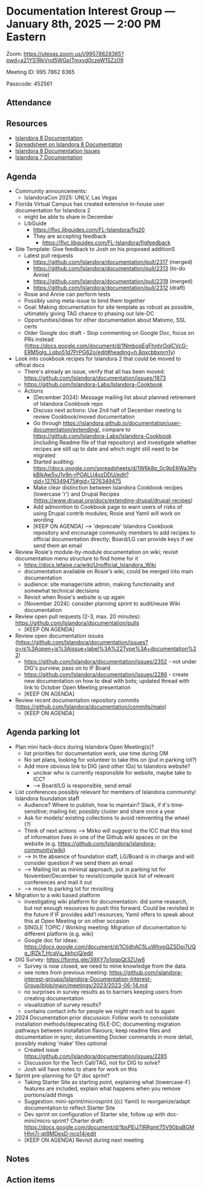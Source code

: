 # Documentation Interest Group — January 8th, 2025 — 2:00 PM Eastern

Zoom: https://utexas.zoom.us/j/99578628365?pwd=a21YS1RkVnd5WGpITmxvd0czeW1SZz09

Meeting ID: 995 7862 8365

Passcode: 452561

## Attendance

## Resources
* [Islandora 8 Documentation](https://islandora.github.io/documentation/)
* [Spreadsheet on Islandora 8 Documentaton](https://docs.google.com/spreadsheets/d/1E-kRw9xE60CKK0qL1-phzeVKjEZu3qBKZ9d3LH1hDEE/edit?usp=sharing)
* [Islandora 8 Documentation Issues](https://github.com/Islandora/documentation/issues?q=is%3Aopen+is%3Aissue+label%3A%22Type%3A+documentation%22)
* [Islandora 7 Documentation](https://wiki.lyrasis.org/display/ISLANDORA/Start)

## Agenda
- Community announcements:
    - IslandoraCon 2025: UNLV, Las Vegas
- Florida Virtual Campus has created extensive in-house user documentation for Islandora 2
    - might be able to share in December
    - LibGuide
        - https://flvc.libguides.com/FL-Islandora/fig20
        - They are accepting feedback
           - https://flvc.libguides.com/FL-Islandora/figfeedback    
- Site Template: Give feedback to Josh on his proposed additionS
    - Latest pull requests
        - https://github.com/Islandora/documentation/pull/2317 (merged)
        - https://github.com/Islandora/documentation/pull/2313 (to-do Annie)
        - https://github.com/Islandora/documentation/pull/2319 (merged)
        - https://github.com/Islandora/documentation/pull/2312 (draft)
    - Rosie and Annie can perform tests
    - Possibly using meta-issue to bind them together
    - Goal: Making documentation for site template as robust as possible, ultimately giving TAG chance to phasing out Isle-DC
    - Opportunities/ideas for other documentation about Matomo, SSL certs
    - Older Google doc draft - Stop commenting on Google Doc, focus on PRs instead (https://docs.google.com/document/d/1NmbopEgFhnhrOqlCVcG-ERM5glg_Lqbo51d7PrPG62o/edit#heading=h.8qxcbbxnrn1y)
- Look into cookbook recipes for Islandora 2 that could be moved to offical docs
    - There's already an issue, verify that all has been moved: https://github.com/Islandora/documentation/issues/1873
    - https://github.com/Islandora-Labs/Islandora-Cookbook
    - Actions
        - [December 2024]: Message mailing list about planned retirement of Islandora Cookbook repo
        - Discuss next actions: Use 2nd half of December meeting to review Cookbook/moved documentation
        - Go through https://islandora.github.io/documentation/user-documentation/extending/, compare to https://github.com/Islandora-Labs/Islandora-Cookbook (including Readme file of that repository) and investigate whether recipes are still up to date and which might still need to be migrated
        - Started auditing: https://docs.google.com/spreadsheets/d/1W6k8p_0c9pE6Wa3PokBlkAw5yJ1y9n-rPOALU4ozDDU/edit?gid=1276349475#gid=1276349475
        - Make clear distinction between Islandora Cookbook recipes (lowercase 'r') and Drupal Recipes (https://www.drupal.org/docs/extending-drupal/drupal-recipes)
        - Add admonition to Cookbook page to warn users of risks of using Drupal contrib modules; Rosie and Yamil will work on wording
        - [KEEP ON AGENDA] --> 'deprecate' Islandora Cookbook repository and encourage community members to add recipes to official documentation directly; Board/LG can provide keys if we send them an email
- Review Rosie's module-by-module documentation on wiki; revisit documentation menu structure to find home for it
    - https://docs.lefaive.ca/wiki/Unofficial_Islandora_Wiki 
    - documentation available on Rosie's wiki, could be merged into main documentation
    - audience: site manager/site admin, making functionality and somewhat technical decisions
    - Revisit when Rosie's website is up again
    - [November 2024]: consider planning sprint to audit/reuse Wiki documentation
- Review open pull requests (2-3, max. 20 minutes): https://github.com/Islandora/documentation/pulls
    - [KEEP ON AGENDA]
- Review open documentation issues (https://github.com/Islandora/documentation/issues?q=is%3Aopen+is%3Aissue+label%3A%22Type%3A+documentation%22)
    - https://github.com/Islandora/documentation/issues/2352 - not under DIG's purview, pass on to IF Board
    - https://github.com/Islandora/documentation/issues/2286 - create new documentation on how to deal with bots; updated thread with link to October Open Meeting presentation
    - [KEEP ON AGENDA]
- Review recent documentation repository commits (https://github.com/Islandora/documentation/commits/main)
    - [KEEP ON AGENDA] 

## Agenda parking lot
- Plan mini hack-docs during Islandora Open Meeting(s)?
    - list priorities for documentation work, use time during OM
    - No set plans, looking for volunteer to take this on (put in parking lot?)
  - Add more obvious link to DIG (and other IGs) to Islandora website?
    - unclear who is currently responsible for website, maybe take to ICC?
    - --> Board/LG is responsible, send email
- List conferences possibly relevant for members of Islandora community/ Islandora foundation staff
    - Audience? Where to publish, how to maintain? Slack, if it's time-sensitive; mailing list; possibly cluster and share once a year
    - Ask for models/ existing collections to avoid reinventing the wheel (?)
    - Think of next actions --> Mirko will suggest to the ICC that this kind of information lives in one of the Github wiki spaces or on the website (e.g. https://github.com/Islandora/islandora-community/wiki)
    - --> In the absence of foundation staff, LG/Board is in charge and will consider question if we send them an email
    - --> Mailing list as minimal approach, put in parking lot for November/December to revisit/compile quick list of relevant conferences and mail it out
    - --> move to parking lot for revisiting
- Migration to a wiki based platform
  - investigating wiki platform for documentation: did some research, but not enough resources to push this forward. Could be revisited in the future if IF provides add'l resources; Yamil offers to speak about this at Open Meeting or on other occasion
  - SINGLE TOPIC / Working meeting: Migration of documentation to different platform (e.g. wiki)
  - Google doc for ideas: https://docs.google.com/document/d/1CIjdhAC5LuWhypQZSDpj7UQg_IRZk7_HcaVu_kkhcjQ/edit
- DIG Survey: https://forms.gle/39XY7o1qgpQt3ZUw6
  - Survey is now closed, we need to mine knowledge from the data.
  - see notes from previous meeting: https://github.com/islandora-interest-groups/Islandora-Documentation-Interest-Group/blob/main/meetings/2023/2023-06-14.md
  - no surprises in survey results as to barriers keeping users from creating documentation
  - visualization of survey results?
  - contains contact info for people we might reach out to again
- 2024 Documentation prior discussion: Follow work to consolidate installation methods/deprecating ISLE-DC; documenting migration pathways between installation flavours; keep readme files and documentation in sync; documenting Docker commands in more detail, possibly making 'make' files optional
    - Created issue https://github.com/Islandora/documentation/issues/2285
    - Discussion for the Tech Call/TAG, not for DIG to solve?
    - Josh will have notes to share for work on this
- Sprint pre-planning for Q? doc sprint?
    - Taking Starter Site as starting point, explaining what (lowercase-F) features are included, explain what happens when you remove portions/add things
    - Suggestion: mini-sprint/microsprint ((c) Yamil) to reorganize/adapt documentation to reflect Starter Site
    - Dev sprint on configuration of Starter site, follow up with doc-mini/micro sprint? Charter draft: https://docs.google.com/document/d/1bsPEjJ7lRRgmt75V90bqBGMHhn7i-qt8MDesD-ncp14/edit
    - [KEEP ON AGENDA] Revisit during next meeting

## Notes

## Action items
